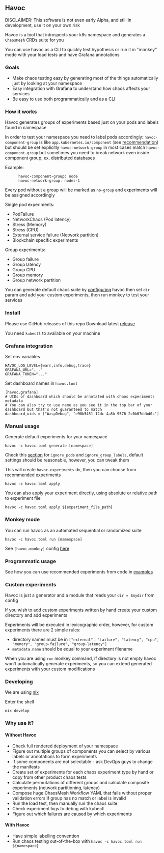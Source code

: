## Havoc

DISCLAIMER: This software is not even early Alpha, and still in development, use it on your own risk

Havoc is a tool that introspects your k8s namespace and generates a `ChaosMesh` CRDs suite for you

You can use havoc as a CLI to quickly test hypothesis or run it in "monkey" mode with your load tests and have Grafana annotations

### Goals

- Make chaos testing easy by generating most of the things automatically just by looking at your namespace
- Easy integration with Grafana to understand how chaos affects your services
- Be easy to use both programmatically and as a CLI

### How it works
Havoc generates groups of experiments based just on your pods and labels found in namespace

In order to test your namespace you need to label pods accordingly:
`havoc-component-group` is like `app.kubernetes.io/component` (see [recommendation](https://kubernetes.io/docs/concepts/overview/working-with-objects/common-labels/)) but should be set explicitly
`havoc-network-group` in most cases match `havoc-component-group` but sometimes you need to break network even inside component group, ex. distributed databases

Example:
```
      havoc-component-group: node
      havoc-network-group: nodes-1
```

Every pod without a group will be marked as `no-group` and experiments will be assigned accordingly

Single pod experiments:

- PodFailure
- NetworkChaos (Pod latency)
- Stress (Memory)
- Stress (CPU)
- External service failure (Network partition)
- Blockchain specific experiments

Group experiments:

- Group failure
- Group latency
- Group CPU
- Group memory
- Group network partition

You can generate default chaos suite by [configuring](havoc.toml) havoc then set `dir` param and add your custom experiments, then run monkey to test your services

### Install

Please use GitHub releases of this repo
Download latest [release](https://github.com/smartcontractkit/havoc/releases)

You need `kubectl` to available on your machine

### Grafana integration
Set env variables
```
HAVOC_LOG_LEVEL={warn,info,debug,trace}
GRAFANA_URL="..."
GRAFANA_TOKEN="..."
```

Set dashboard names in `havoc.toml`
```
[havoc.grafana]
# UIDs of dashboard which should be annotated with chaos experiments metadata
# You can also try to use name as you see it in the top bar of your dashboard but that's not guaranteed to match
dashboard_uids = ["WaspDebug", "e98b5451-12dc-4a8b-9576-2c0b67ddbd0c"]
```

### Manual usage

Generate default experiments for your namespace

```
havoc -c havoc.toml generate [namespace]
```

Check this [section](havoc.toml) for `ignore_pods` and `ignore_group_labels`, default settings should be reasonable, however, you can tweak them

This will create `havoc-experiments` dir, then you can choose from recommended experiments

```
havoc -c havoc.toml apply
```

You can also apply your experiment directly, using absolute or relative path to experiment file
```
havoc -c havoc.toml apply ${experiment_file_path}
```

### Monkey mode
You can run havoc as an automated sequential or randomized suite
```
havoc -c havoc.toml run [namespace]
```
See `[havoc.monkey]` config [here](havoc.toml)

### Programmatic usage

See how you can use recommended experiments from code in [examples](examples)

### Custom experiments

Havoc is just a generator and a module that reads your `dir = $mydir` from config

If you wish to add custom experiments written by hand create your custom directory and add experiments

Experiments will be executed in lexicographic order, however, for custom experiments there are 2 simple rules:
- directory names must be in `["external", "failure", "latency", "cpu", "memory", "group-failure", "group-latency"]`
- `metadata.name` should be equal to your experiment filename

When you are using `run` monkey command, if directory is not empty havoc won't automatically generate experiments, so you can extend generated experiments with your custom modifications

### Developing

We are using [nix](https://nixos.org/)

Enter the shell

```
nix develop
```

### Why use it?

#### Without Havoc
- Check full rendered deployment of your namespace
- Figure out multiple groups of components you can select by various labels or annotations to form experiments
- If some components are not selectable - ask DevOps guys to change the manifests
- Create set of experiments for each chaos experiment type by hand or copy from other product chaos tests
- Calculate permutations of different groups and calculate composite experiments (network partitioning, latency)
- Compose huge ChaosMesh Workflow YAML that fails without proper validation errors if group has no match or label is invalid
- Run the load test, then manually run the chaos suite
- Check experiment logs to debug with kubectl
- Figure out which failures are caused by which experiments

#### With Havoc
- Have simple labelling convention
- Run chaos testing out-of-the-box with `havoc -c havoc.toml run ${namespace}`